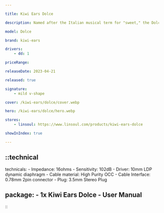 ```yaml
---

title: Kiwi Ears Dolce

description: Named after the Italian musical term for "sweet," the Dolce lives up to its name with a delightful and balanced sound profile. Its subbass extends well, delivering powerful bass kicks and full bass guitar notes in the lows. The mids have been carefully tuned to carry a slight warmth, enhancing the musicality and overall listening experience. The treble, perfectly aligned with the human ear's resonance at 3kHz, gradually decays with upper treble progression, resulting in a natural timbre in the highs. One standout feature is the LDP diaphragm, enabling one of the most natural presentations of upper treble reproduction among dynamic drivers. The treble is fully present without any harshness or shrillness.

model: Dolce

brand: kiwi-ears 

drivers: 
    - dd: 1

priceRange: 

releaseDate: 2023-04-21

released: true

signature:
    - mild v-shape

cover: /kiwi-ears/dolce/cover.webp

hero: /kiwi-ears/dolce/hero.webp

stores:
    - linsoul: https://www.linsoul.com/products/kiwi-ears-dolce

showInIndex: true

---
```

::technical
---
technicals:
    - Impedance: 16ohms
    - Sensitivity: 102dB
    - Driver: 10mm LDP dynamic diaphragm
    - Cable material: High Purity OCC
    - Cable Interface: 0.78mm 2pin connector
    - Plug: 3.5mm Stereo Plug

package: 
    - 1x Kiwi Ears Dolce
    - User Manual
---
::
